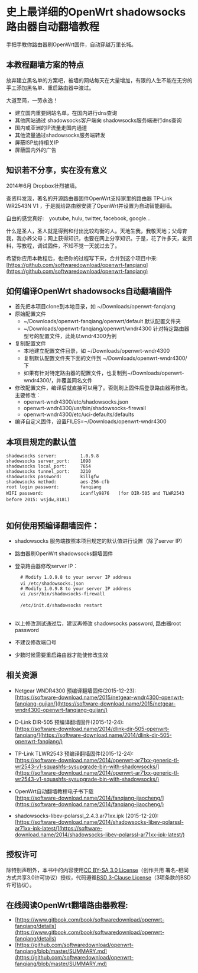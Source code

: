 史上最详细的OpenWrt shadowsocks路由器自动翻墙教程
===========================================

手把手教你路由器刷OpenWrt固件，自动穿越万里长城。


## 本教程翻墙方案的特点

放弃建立黑名单的方案吧，被墙的网站每天在大量增加，有限的人生不能在无穷的手工添加黑名单、重启路由器中渡过。

大道至简，一劳永逸！

* 建立国内重要网站名单，在国内进行dns查询
* 其他网站通过 shadowsocks客户端向 shadowsocks服务端进行dns查询
* 国内或亚洲的IP流量走国内通道
* 其他流量通过shadowsocks服务端转发
* 屏蔽ISP劫持相关IP
* 屏蔽国内外的广告

## 知识若不分享，实在没有意义

2014年6月 Dropbox壮烈被墙。

查资料发现，著名的开源路由器固件OpenWrt支持家里的路由器 TP-Link WR2543N V1 ，于是就给路由器安装了OpenWrt并设置为自动智能翻墙。

自由的感觉真好:　youtube, hulu, twitter, facebook, google...

什么是圣人，圣人就是得到和付出比较均衡的人。天地生我，我敬天地；父母育我，我亦养父母；网上获得知识，也要在网上分享知识。于是，花了许多天，查资料，写教程，调试固件，不知不觉一天就过去了。

希望你应用本教程后，也把你的过程写下来，合并到这个项目中来:  
[https://github.com/softwaredownload/openwrt-fanqiang](https://github.com/softwaredownload/openwrt-fanqiang)


## 如何编译OpenWrt shadowsocks自动翻墙固件

- 首先把本项目clone到本地目录，如 ~/Downloads/openwrt-fanqiang
- 原始配置文件
	- ~/Downloads/openwrt-fanqiang/openwrt/default 默认配置文件夹
	- ~/Downloads/openwrt-fanqiang/openwrt/wndr4300 针对特定路由器型号的配置文件，此处以wndr4300为例
- 复制配置文件
	- 本地建立配置文件目录，如 ~/Downloads/openwrt-wndr4300
	- 复制默认配置文件夹下面的文件到 ~/Downloads/openwrt-wndr4300/ 下
	- 如果有针对特定路由器的配置文件，也复制到~/Downloads/openwrt-wndr4300/，并覆盖同名文件
- 修改配置文件，编译后就直接可以用了。否则刷上固件后登录路由器再修改。主要修改：
	- openwrt-wndr4300/etc/shadowsocks.json
	- openwrt-wndr4300/usr/bin/shadowsocks-firewall
	- openwrt-wndr4300/etc/uci-defaults/defaults
- 编译自定义固件，设置FILES=~/Downloads/openwrt-wndr4300
	
	
## 本项目规定的默认值
	shadowsocks server:			1.0.9.8
	shadowsocks server_port:	1098
	shadowsocks local_port:		7654
	shadowsocks tunnel_port:	3210
	shadowsocks password:		killgfw
	shadowsocks method:			aes-256-cfb
	root login password:		fanqiang
	WIFI password:				icanfly9876　　(for DIR-505 and TLWR2543 before 2015: wsjdw,8181)　　　　
	　　　　　　　　　　　　　　　　　　　　　　　　　　　
## 如何使用预编译翻墙固件：

* shadowsocks 服务端按照本项目规定的默认值进行设置（除了server IP)
* 路由器刷OpenWrt shadowsocks翻墙固件
* 登录路由器修改server IP：  

		# Modify 1.0.9.8 to your server IP address
		vi /etc/shadowsocks.json	　　　　　　　　　　　　　　　　　　　　　　　　　　　　　　　　　　　　　　　　　
		# Modify 1.0.9.8 to your server IP address
		vi /usr/bin/shadowsocks-firewall
		
		/etc/init.d/shadowsocks restart　　　
		　　　　　　　　　　　　　　　　
* 以上修改测试通过后，建议再修改 shadowsocks password, 路由器root password
* 不建议修改端口号
* 少数时候需要重启路由器才能使修改生效
		
		
## 相关资源

- Netgear WNDR4300 预编译翻墙固件(2015-12-23):  
[https://software-download.name/2015/netgear-wndr4300-openwrt-fanqiang-gujian/](https://software-download.name/2015/netgear-wndr4300-openwrt-fanqiang-gujian/)

- D-Link DIR-505 预编译翻墙固件(2015-12-24):  
[https://software-download.name/2014/dlink-dir-505-openwrt-fanqiang/](https://software-download.name/2014/dlink-dir-505-openwrt-fanqiang/)

- TP-Link TLWR2543 预编译翻墙固件(2015-12-24):  
[https://software-download.name/2014/openwrt-ar71xx-generic-tl-wr2543-v1-squashfs-sysupgrade-bin-with-shadowsocks/](https://software-download.name/2014/openwrt-ar71xx-generic-tl-wr2543-v1-squashfs-sysupgrade-bin-with-shadowsocks/)

- OpenWrt自动翻墙教程电子书下载  
[https://software-download.name/2014/fanqiang-jiaocheng/](https://software-download.name/2014/fanqiang-jiaocheng/)


- shadowsocks-libev-polarssl_2.4.3.ar71xx.ipk (2015-12-20):  
[https://software-download.name/2014/shadowsocks-libev-polarssl-ar71xx-ipk-latest/](https://software-download.name/2014/shadowsocks-libev-polarssl-ar71xx-ipk-latest/)



## 授权许可
除特别声明外，本书中的内容使用[CC BY-SA 3.0 License](http://creativecommons.org/licenses/by-sa/3.0/)（创作共用 署名-相同方式共享3.0许可协议）授权，代码遵循[BSD 3-Clause License](<https://github.com/softwaredownload/openwrt-fanqiang/blob/master/LICENSE>)（3项条款的BSD许可协议）。


## 在线阅读OpenWrt翻墙路由器教程:
* [https://www.gitbook.com/book/softwaredownload/openwrt-fanqiang/details](https://www.gitbook.com/book/softwaredownload/openwrt-fanqiang/details)
* [https://github.com/softwaredownload/openwrt-fanqiang/blob/master/SUMMARY.md](https://github.com/softwaredownload/openwrt-fanqiang/blob/master/SUMMARY.md)

